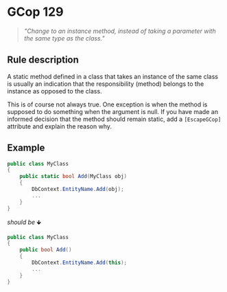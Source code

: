 ﻿# GCop 129

> *"Change to an instance method, instead of taking a parameter  with the same type as the class."*

## Rule description

A static method defined in a class that takes an instance of the same class is usually an indication that the responsibility (method) belongs to the instance as opposed to the class.

This is of course not always true. One exception is when the method is supposed to do something when the argument is null.
If you have made an informed decision that the method should remain static, add a `[EscapeGCop]` attribute and explain the reason why.

## Example

```csharp
public class MyClass
{
    public static bool Add(MyClass obj)
    {
        DbContext.EntityName.Add(obj);
        ...
    }
}
```

*should be* 🡻

```csharp
public class MyClass
{
    public bool Add()
    {
        DbContext.EntityName.Add(this);
        ...
    }
}
```
